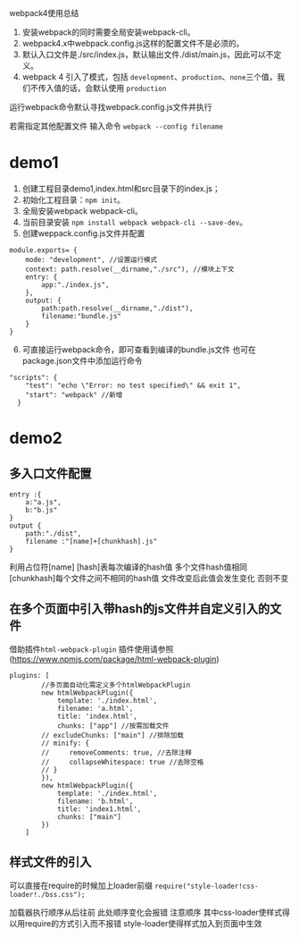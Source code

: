 webpack4使用总结
1. 安装webpack的同时需要全局安装webpack-cli。
2. webpack4.x中webpack.config.js这样的配置文件不是必须的。 
3. 默认入口文件是./src/index.js，默认输出文件./dist/main.js，因此可以不定义。
4. webpack 4 引入了模式，包括 `development`、`production`、`none`三个值，我们不传入值的话，会默认使用 `production`

运行webpack命令默认寻找webpack.config.js文件并执行

若需指定其他配置文件 输入命令 `webpack --config filename`


# demo1
1. 创建工程目录demo1,index.html和src目录下的index.js； 
2. 初始化工程目录：`npm init`。 
3. 全局安装webpack webpack-cli。 
4. 当前目录安装 `npm install webpack webpack-cli --save-dev`。
5. 创建weppack.config.js文件并配置
```
module.exports= {
	mode: "development", //设置运行模式
	context: path.resolve(__dirname,"./src"), //模块上下文
	entry: {
		app:"./index.js",
	},
	output: {
		path:path.resolve(__dirname,"./dist"),
		filename:"bundle.js"
	}
}
```
6. 可直接运行webpack命令，即可查看到编译的bundle.js文件
也可在package.json文件中添加运行命令

```
"scripts": {
    "test": "echo \"Error: no test specified\" && exit 1",
    "start": "webpack" //新增
  }
  ```
# demo2

## 多入口文件配置

```
entry :{
	a:"a.js",
	b:"b.js"
}
output {
	path:"./dist",
	filename :"[name]+[chunkhash].js"
}
```

利用占位符[name]
[hash]表每次编译的hash值 多个文件hash值相同
[chunkhash]每个文件之间不相同的hash值 文件改变后此值会发生变化 否则不变

## 在多个页面中引入带hash的js文件并自定义引入的文件
借助插件`html-webpack-plugin`
插件使用请参照(https://www.npmjs.com/package/html-webpack-plugin)

```
plugins: [
        //多页面自动化需定义多个htmlWebpackPlugin
        new htmlWebpackPlugin({
            template: './index.html',
            filename: 'a.html',
            title: 'index.html',
            chunks: ["app"] //按需加载文件
        // excludeChunks: ["main"] //排除加载
        // minify: {
        //     removeComments: true, //去除注释
        //     collapseWhitespace: true //去除空格
        // }
        }),
        new htmlWebpackPlugin({
            template: './index.html',
            filename: 'b.html',
            title: 'index1.html',
            chunks: ["main"]
        })
    ]
```

## 样式文件的引入
可以直接在require的时候加上loader前缀
`require("style-loader!css-loader!./bss.css");`

加载器执行顺序从后往前 此处顺序变化会报错 注意顺序
 其中css-loader使样式得以用require的方式引入而不报错
 style-loader使得样式加入到页面中生效
